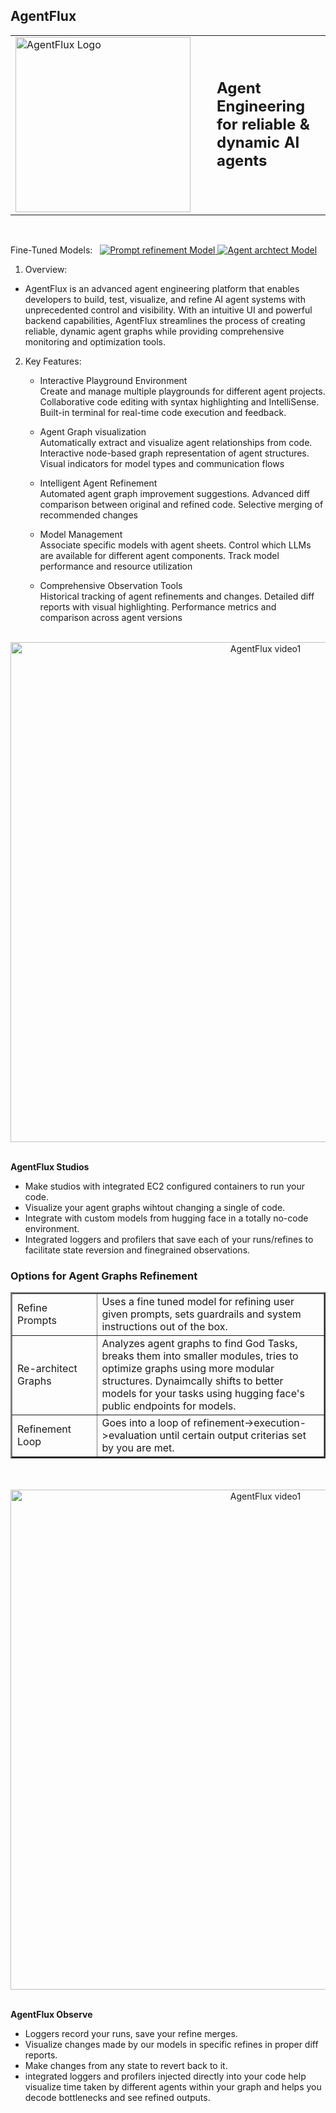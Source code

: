 ## AgentFlux

<div align="center">
  <table border="0" cellspacing="0" cellpadding="0">
    <tr>
      <td style="padding-right: 30px;">
        <img src="main\public\AgentFlux-logo.gif" alt="AgentFlux Logo" width="280"/>
      </td>
      <td style="vertical-align: middle; font-size: 24px; font-weight: bold;">
        Agent Engineering for reliable & dynamic AI agents
      </td>
    </tr>
  </table>
</div>
<br/>
<div>
 <p>
   <span>Fine-Tuned Models:&nbsp;&nbsp;</span>
    <a href="https://huggingface.co/VidyutCx/mistral-prompttune">
      <img src="https://img.shields.io/badge/🤗_Model-Mistral_prompttune-blue?style=flat-square" alt="Prompt refinement Model">
    </a>
    <a href="https://huggingface.co/VidyutCx/deepseek-agentarchitect">
      <img src="https://img.shields.io/badge/🤗_Model-Deepseek_Agentarchitect-green?style=flat-square" alt="Agent archtect Model">
    </a>
  </p>
</div>


1. Overview:<br/>
- AgentFlux is an advanced agent engineering platform that enables developers to build, test, visualize, and refine AI agent systems with unprecedented control and visibility. With an intuitive UI and powerful backend capabilities, AgentFlux streamlines the process of creating reliable, dynamic agent graphs while providing comprehensive monitoring and optimization tools.

2. Key Features:
   - Interactive Playground Environment<br/>
    Create and manage multiple playgrounds for different agent projects.
    Collaborative code editing with syntax highlighting and IntelliSense.
    Built-in terminal for real-time code execution and feedback.<br/>

    - Agent Graph visualization<br/>
    Automatically extract and visualize agent relationships from code.
    Interactive node-based graph representation of agent structures.
    Visual indicators for model types and communication flows<br/>
    
    - Intelligent Agent Refinement<br/>
    Automated agent graph improvement suggestions.
    Advanced diff comparison between original and refined code.
    Selective merging of recommended changes<br/>
    
    - Model Management<br/>
    Associate specific models with agent sheets.
    Control which LLMs are available for different agent components.
    Track model performance and resource utilization<br/>
    
    - Comprehensive Observation Tools<br/>
    Historical tracking of agent refinements and changes.
    Detailed diff reports with visual highlighting.
    Performance metrics and comparison across agent versions<br/>

<br/>
<div align="center">
    <img src="main\public\vid1.gif" alt="AgentFlux video1" width="800"/>
</div>
<br/>

**AgentFlux Studios**

- Make studios with integrated EC2 configured containers to run your code.<br/>
- Visualize your agent graphs wihtout changing a single of code.
- Integrate with custom models from hugging face in a totally no-code environment.
- Integrated loggers and profilers that save each of your runs/refines to facilitate state reversion and finegrained observations. 

<div>
<h3>Options for Agent Graphs Refinement</h3>
  <table border="2" cellspacing="0" cellpadding="0">
    <tr>
      <td style="padding-right: 30px;">
      Refine Prompts
      </td>
      <td style="vertical-align: middle;">
       Uses a fine tuned model for refining user given prompts, sets guardrails and system instructions out of the box.
      </td>
    </tr>
    <tr>
      <td style="padding-right: 30px;">
      Re-architect Graphs
      </td>
      <td style="vertical-align: middle;">
       Analyzes agent graphs to find God Tasks, breaks them into smaller modules, tries to optimize graphs using more modular structures. Dynaimcally shifts to better models for your tasks using hugging face's public endpoints for models.
      </td>
    </tr>
    <tr>
      <td style="padding-right: 30px;">
      Refinement Loop
      </td>
      <td style="vertical-align: middle;">
       Goes into a loop of refinement->execution->evaluation until certain output criterias set by you are met.
      </td>
    </tr>
  </table>
</div>
<br/>
<div>

<br/>
<div align="center">
    <img src="main\public\vid2.gif" alt="AgentFlux video1" width="800"/>
</div>
<br/>

**AgentFlux Observe**

- Loggers record your runs, save your refine merges.<br/>
- Visualize changes made by our models in specific refines in proper diff reports.
- Make changes from any state to revert back to it.
- integrated loggers and profilers injected directly into your code help visualize time taken by different agents within your graph and helps you decode bottlenecks and see refined outputs. 
